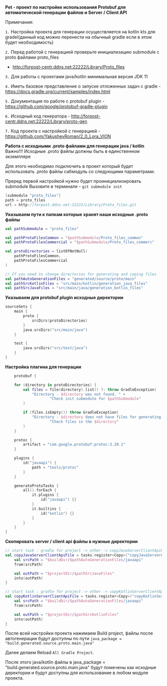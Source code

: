 ﻿**Pet - проект по настройке использования Protobuf для автоматической генерации файлов и Server / Client API**

Примечания:

`1.`    Настройка проекта для генерации осуществляется на kotlin kts для gradel(данный код можно перенести на обычный
gradle если в этом будет необходимость)

`2.`    Перед работой с генерацией проверьте инициализацию submodule с proto файлами proto_files

- http://forpost-centr.ddns.net:22222/Library/Proto_files

`3.`    Для работы с проектами java/kotlin минимальная версия JDK 11

`4.`    Иметь базовое представление о запуске отложенных задач с gradle
-https://docs.gradle.org/current/samples/index.html

`5.`    Документация по работе с protobuf plugin - https://github.com/google/protobuf-gradle-plugin

`6.`    Исходный код генератора - http://forpost-centr.ddns.net:22222/Library/proto-gen

`7.`    Код проекта с настройкой с генерацией - https://github.com/YakushevRoman/2_0_Lora_VION

**Работа с исходными .proto файлами для генерации java / kotlin**
Важно!!! Исходные .proto файлы должны быть в единственном экземпляре

Для этого необходимо подключить в проект который будет использовать .proto файлы сабмодуль со следующими параметрами.

Преред первой настройкой нужно будет проинициализировать submodule Вызовите в терминале - `git submodule init`

```groovy
[submodule "proto_files"]
path = proto_files
url = http://forpost.ddns.net:22222/Library/Proto_files.git

```
**Указываем пути к папкам которые хранят наши исходные  .proto файлы**


```kotlin
val pathSubmodule = "proto_files"

val pathProtoFilesCommon = "$pathSubmodule/Proto_files_common"
val pathProtoFilesCommercial = "$pathSubmodule/Proto_files_commerc"

val protoDirectories = listOfNotNull(
    pathProtoFilesCommon,
    pathProtoFilesCommercial
)

// If you need to change directories for generating and coping files
val pathAutoGenerationFiles = "generated/source/proto/main"
val pathSrcKotlinFiles = "src/main/kotlin/generation_java_files"
val pathSrcJavaFiles = "src/main/java/generation_kotlin_files"


```

**Указываем для protobuf plugin исходные директории**

```kotlin
sourceSets {
    main {
        proto {
            srcDirs(protoDirectories)
        }
        java.srcDirs("src/main/java")
    }

    test {
        java.srcDirs("src/test/java")
    }
}

```

**Настройка плагина для генерации**

```kotlin
    protobuf {

    for (directory in protoDirectories) {
        val files = file(directory).list() ?: throw GradleException(
            "Directory - $directory was not found. " +
                    "Check init submodule for $pathSubmodule"
        )

        if (files.isEmpty()) throw GradleException(
            "Directory - $directory does not have files for generating. " +
                    "Check files in the $directory"
        )
    }

    protoc {
        artifact = "com.google.protobuf:protoc:3.20.1"
    }

    plugins {
        id("javaapi") {
            path = "tools/protoc"
        }
    }

    generateProtoTasks {
        all().forEach {
            it.plugins {
                id("javaapi") {}
            }
            it.builtins {
                id("kotlin") {}
            }
        }
    }
}

```

**Скопировать server / client api файлы в нужные директории**

```kotlin
// start task : gradle for project -> other -> copyJavaServerClientApiFile
val copyJavaServerClientApiFile = tasks.register<Copy>("copyJavaServerClientApiFile") {
    val srcPath = "$buildDir/$pathAutoGenerationFiles/javaapi"
    from(srcPath)

    val outPath = "$projectDir/$pathSrcJavaFiles"
    into(outPath)
}

```

```kotlin
// start task : gradle for project -> other -> copyKotlinServerClientApiFile
val copyKotlinServerClientApiFile = tasks.register<Copy>("copyKotlinServerClientApiFile") {
    val srcPath = "$buildDir/$pathAutoGenerationFiles/javaapi"
    from(srcPath)

    val outPath = "$projectDir/$pathSrcKotlinFiles"
    into(outPath)
}

```

После всей настройки проекта нажимаем Build project, файлы после автогенерации будут доступны по пути
`java_package = "build.generated.source.proto.main.java"`

Далее делаем Reload `All Gradle Project`.

После этого java/kotlin файлы в java_package = "build.generated.source.proto.main.java" будут помечены как 
исходные деректории и будут доступны для использование в любом модуле проекта.
